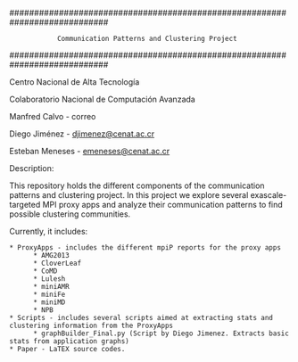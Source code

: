 ############################################################################

                Communication Patterns and Clustering Project

############################################################################



Centro Nacional de Alta Tecnología

Colaboratorio Nacional de Computación Avanzada 

Manfred Calvo - correo

Diego Jiménez - djimenez@cenat.ac.cr

Esteban Meneses - emeneses@cenat.ac.cr

Description:

This repository holds the different components of the communication patterns and clustering project. 
In this project we explore several exascale-targeted MPI proxy apps and analyze their communication patterns 
to find possible clustering communities.

Currently, it includes:

    * ProxyApps - includes the different mpiP reports for the proxy apps 
          * AMG2013
          * CloverLeaf
          * CoMD
          * Lulesh
          * miniAMR
          * miniFe
          * miniMD 
          * NPB
    * Scripts - includes several scripts aimed at extracting stats and clustering information from the ProxyApps
          * graphBuilder_Final.py (Script by Diego Jimenez. Extracts basic stats from application graphs)
    * Paper - LaTEX source codes. 

